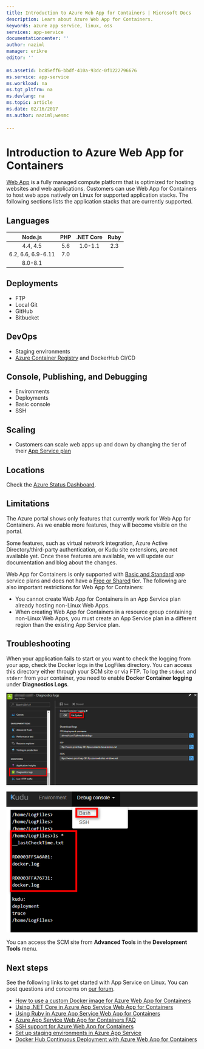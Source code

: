 ```yaml
---
title: Introduction to Azure Web App for Containers | Microsoft Docs
description: Learn about Azure Web App for Containers.
keywords: azure app service, linux, oss
services: app-service
documentationcenter: ''
author: naziml
manager: erikre
editor: ''

ms.assetid: bc85eff6-bbdf-410a-93dc-0f1222796676
ms.service: app-service
ms.workload: na
ms.tgt_pltfrm: na
ms.devlang: na
ms.topic: article
ms.date: 02/16/2017
ms.author: naziml;wesmc

---
```

# Introduction to Azure Web App for Containers

[Web App](../../app-service-web/app-service-web-overview.md) is a fully managed compute platform that is optimized for hosting websites and web applications. Customers can use Web App for Containers to host web apps natively on Linux for supported application stacks. The following sections lists the application stacks that are currently supported.

## Languages

|Node.js|PHP|.NET Core|Ruby|
|:------------------:|:---:|:---------:|:----:|
|4.4, 4.5|5.6|1.0-1.1|2.3|
|6.2, 6.6, 6.9-6.11|7.0|||
|8.0-8.1||||

## Deployments

* FTP
* Local Git
* GitHub
* Bitbucket

## DevOps

* Staging environments
* [Azure Container Registry](https://docs.microsoft.com/azure/container-registry/container-registry-intro) and DockerHub CI/CD

## Console, Publishing, and Debugging

* Environments
* Deployments
* Basic console
* SSH

## Scaling

* Customers can scale web apps up and down by changing the tier of their [App Service plan](https://docs.microsoft.com/azure/app-service/azure-web-sites-web-hosting-plans-in-depth-overview?toc=%2fazure%2fapp-service-web%2ftoc.json)

## Locations

Check the [Azure Status Dashboard](https://azure.microsoft.com/status).

## Limitations

The Azure portal shows only features that currently work for Web App for Containers. As we enable more features, they will become visible on the portal.

Some features, such as virtual network integration, Azure Active Directory/third-party authentication, or Kudu site extensions, are not available yet. Once these features are available, we will update our documentation and blog about the changes.

Web App for Containers is only supported with [Basic and Standard](https://azure.microsoft.com/pricing/details/app-service/plans/) app service plans and does not have a [Free or Shared](https://azure.microsoft.com/pricing/details/app-service/plans/) tier. The following are also important restrictions for Web App for Containers:

* You cannot create Web App for Containers in an App Service plan already hosting non-Linux Web Apps.
* When creating Web App for Containers in a resource group containing non-Linux Web Apps, you must create an App Service plan in a different region than the existing App Service plan.

## Troubleshooting

When your application fails to start or you want to check the logging from your app, check the Docker logs in the LogFiles directory. You can access this directory either through your SCM site or via FTP.
To log the `stdout` and `stderr` from your container, you need to enable **Docker Container logging** under **Diagnostics Logs**.

![Enabling Logging][2]

![Using Kudu to view Docker logs][1]

You can access the SCM site from **Advanced Tools** in the **Development Tools** menu.

## Next steps

See the following links to get started with App Service on Linux. You can post questions and concerns on [our forum](https://social.msdn.microsoft.com/forums/azure/home?forum=windowsazurewebsitespreview).

* [How to use a custom Docker image for Azure Web App for Containers](quickstart-custom-docker-image.md)
* [Using .NET Core in Azure App Service Web App for Containers](quickstart-dotnetcore.md)
* [Using Ruby in Azure App Service Web App for Containers](quickstart-ruby.md)
* [Azure App Service Web App for Containers FAQ](app-service-linux-faq.md)
* [SSH support for Azure Web App for Containers](app-service-linux-ssh-support.md)
* [Set up staging environments in Azure App Service](../../app-service-web/web-sites-staged-publishing.md?toc=%2fazure%2fapp-service%2fcontainers%2ftoc.json)
* [Docker Hub Continuous Deployment with Azure Web App for Containers](./app-service-linux-ci-cd.md)

<!--Image references-->
[1]: ./media/app-service-linux-intro/kudu-docker-logs.png
[2]: ./media/app-service-linux-intro/logging.png

